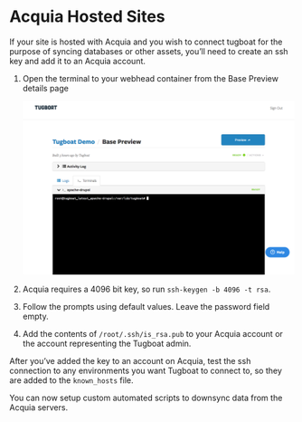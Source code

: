 # Acquia Hosted Sites

If your site is hosted with Acquia and you wish to connect tugboat for the
purpose of syncing databases or other assets, you’ll need to create an ssh key
and add it to an Acquia account.

1. Open the terminal to your webhead container from the Base Preview details
   page

    ![Webhead Terminal](_images/base-terminal.png)

2. Acquia requires a 4096 bit key, so run `ssh-keygen -b 4096 -t rsa`.

3. Follow the prompts using default values. Leave the password field empty.

4. Add the contents of `/root/.ssh/is_rsa.pub` to your Acquia account or the
   account representing the Tugboat admin.

After you’ve added the key to an account on Acquia, test the ssh connection to
any environments you want Tugboat to connect to, so they are added to the
`known_hosts` file.

You can now setup custom automated scripts to downsync data from the Acquia
servers.
